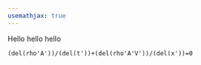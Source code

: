 ```yaml
---
usemathjax: true
---
```



Hello hello hello

`(del(rho'A'))/(del(t'))+(del(rho'A'V'))/(del(x'))=0`
